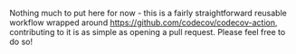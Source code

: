 Nothing much to put here for now - this is a fairly straightforward reusable workflow wrapped around https://github.com/codecov/codecov-action, contributing to it is as simple as opening a pull request. Please feel free to do so!
